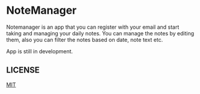 # NoteManager

Notemanager is an app that you can register with your email and start taking and managing your daily notes. 
You can manage the notes by editing them, also you can filter the notes based on date, note text etc. 

App is still in development. 


## LICENSE
[MIT](https://choosealicense.com/licenses/mit/)
